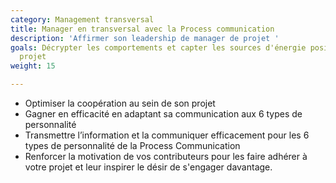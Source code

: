 ```yaml
---
category: Management transversal
title: Manager en transversal avec la Process communication
description: 'Affirmer son leadership de manager de projet '
goals: Décrypter les comportements et capter les sources d'énergie positive dans un
  projet
weight: 15

---
```

* Optimiser la coopération au sein de son projet
* Gagner en efficacité en adaptant sa communication aux 6 types de personnalité
* Transmettre l’information et la communiquer efficacement pour les 6 types de personnalité de la Process Communication
* Renforcer la motivation de vos contributeurs pour les faire adhérer à votre projet et leur inspirer le désir de s'engager davantage.